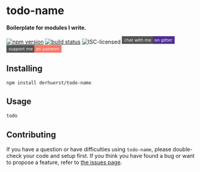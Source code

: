 # todo-name

**Boilerplate for modules I write.**

[![npm version](https://img.shields.io/npm/v/todo-name.svg)](https://www.npmjs.com/package/todo-name)
[![build status](https://api.travis-ci.org/derhuerst/todo-name.svg?branch=master)](https://travis-ci.org/derhuerst/todo-name)
![ISC-licensed](https://img.shields.io/github/license/derhuerst/todo-name.svg)
[![chat with me on Gitter][gitter-badge]](https://gitter.im/derhuerst)
[![support me on Patreon][patreon-badge]](https://patreon.com/derhuerst)


## Installing

```shell
npm install derhuerst/todo-name
```


## Usage

```js
todo
```


## Contributing

If you have a question or have difficulties using `todo-name`, please double-check your code and setup first. If you think you have found a bug or want to propose a feature, refer to [the issues page](https://github.com/derhuerst/todo-name/issues).

[gitter-badge]: data:image/svg+xml;charset=utf-8,%3csvg%20xmlns%3d%22http%3a%2f%2fwww.w3.org%2f2000%2fsvg%22%20xmlns%3axlink%3d%22http%3a%2f%2fwww.w3.org%2f1999%2fxlink%22%20width%3d%22138%22%20height%3d%2220%22%3e%3cg%20shape-rendering%3d%22crispEdges%22%3e%3cpath%20fill%3d%22%23555%22%20d%3d%22M0%200h81v20H0z%22%2f%3e%3cpath%20fill%3d%22%23512e92%22%20d%3d%22M81%200h57v20H81z%22%2f%3e%3c%2fg%3e%3cg%20fill%3d%22%23fff%22%20text-anchor%3d%22middle%22%20font-family%3d%22DejaVu%20Sans%2cVerdana%2cGeneva%2csans-serif%22%20font-size%3d%22110%22%3e%3ctext%20x%3d%22415%22%20y%3d%22140%22%20transform%3d%22scale%28.1%29%22%20textLength%3d%22710%22%3echat%20with%20me%3c%2ftext%3e%3ctext%20x%3d%221085%22%20y%3d%22140%22%20transform%3d%22scale%28.1%29%22%20textLength%3d%22470%22%3eon%20gitter%3c%2ftext%3e%3c%2fg%3e%20%3c%2fsvg%3e
[patreon-badge]: data:image/svg+xml;charset=utf-8,%3csvg%20xmlns%3d%22http%3a%2f%2fwww.w3.org%2f2000%2fsvg%22%20xmlns%3axlink%3d%22http%3a%2f%2fwww.w3.org%2f1999%2fxlink%22%20width%3d%22144%22%20height%3d%2220%22%3e%3cg%20shape-rendering%3d%22crispEdges%22%3e%3cpath%20fill%3d%22%23555%22%20d%3d%22M0%200h73v20H0z%22%2f%3e%3cpath%20fill%3d%22%23fa7664%22%20d%3d%22M73%200h71v20H73z%22%2f%3e%3c%2fg%3e%3cg%20fill%3d%22%23fff%22%20text-anchor%3d%22middle%22%20font-family%3d%22DejaVu%20Sans%2cVerdana%2cGeneva%2csans-serif%22%20font-size%3d%22110%22%3e%3ctext%20x%3d%22375%22%20y%3d%22140%22%20transform%3d%22scale%28.1%29%22%20textLength%3d%22630%22%3esupport%20me%3c%2ftext%3e%3ctext%20x%3d%221075%22%20y%3d%22140%22%20transform%3d%22scale%28.1%29%22%20textLength%3d%22610%22%3eon%20patreon%3c%2ftext%3e%3c%2fg%3e%20%3c%2fsvg%3e
